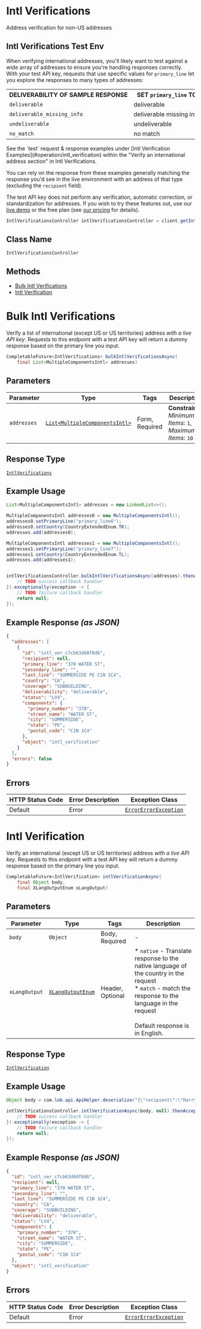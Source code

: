 # Intl Verifications

Address verification for non-US addresses

## Intl Verifications Test Env

When verifying international addresses, you'll likely want to test against
a wide array of addresses to ensure you're handling responses correctly.
With your test API key, requests that use specific values for `primary_line`
let you explore the responses to many types of addresses:

<table>
  <tr>
    <th style="white-space: nowrap">DELIVERABILITY OF SAMPLE RESPONSE</th>
    <th style="white-space: nowrap">SET <code>primary_line</code> TO</th>
  </tr>
  <tr>
    <td style="white-space: nowrap"><code>deliverable</code></td>
    <td style="white-space: nowrap">deliverable</td>
  </tr>
  <tr>
    <td style="white-space: nowrap"><code>deliverable_missing_info</code></td>
    <td style="white-space: nowrap">deliverable missing info</td>
  </tr>
  <tr>
    <td style="white-space: nowrap"><code>undeliverable</code></td>
    <td style="white-space: nowrap">undeliverable</td>
  </tr>
  <tr>
    <td style="white-space: nowrap"><code>no_match</code></td>
    <td style="white-space: nowrap">no match</td>
  </tr>
</table>
See the `test` request & response examples under [Intl Verification Examples](#operation/intl_verification) within the
"Verify an international address section" in Intl Verifications.

You can rely on the response from these examples generally matching the response
you'd see in the live environment with an address of that type (excluding the `recipient` field).

The test API key does not perform any verification, automatic correction, or standardization
for addresses. If you wish to try these features out, use our [live demo](https://lob.com/address-verification)
or the free plan (see [our pricing](https://lob.com/pricing/address-verification) for details).

```java
IntlVerificationsController intlVerificationsController = client.getIntlVerificationsController();
```

## Class Name

`IntlVerificationsController`

## Methods

* [Bulk Intl Verifications](/doc/controllers/intl-verifications.md#bulk-intl-verifications)
* [Intl Verification](/doc/controllers/intl-verifications.md#intl-verification)


# Bulk Intl Verifications

Verify a list of international (except US or US territories) address _with a live API key_. Requests to this endpoint with a test API key will return a dummy response based on the primary line you input.

```java
CompletableFuture<IntlVerifications> bulkIntlVerificationsAsync(
    final List<MultipleComponentsIntl> addresses)
```

## Parameters

| Parameter | Type | Tags | Description |
|  --- | --- | --- | --- |
| `addresses` | [`List<MultipleComponentsIntl>`](/doc/models/multiple-components-intl.md) | Form, Required | **Constraints**: *Minimum Items*: `1`, *Maximum Items*: `10` |

## Response Type

[`IntlVerifications`](/doc/models/intl-verifications.md)

## Example Usage

```java
List<MultipleComponentsIntl> addresses = new LinkedList<>();

MultipleComponentsIntl addresses0 = new MultipleComponentsIntl();
addresses0.setPrimaryLine("primary_line6");
addresses0.setCountry(CountryExtendedEnum.TK);
addresses.add(addresses0);

MultipleComponentsIntl addresses1 = new MultipleComponentsIntl();
addresses1.setPrimaryLine("primary_line7");
addresses1.setCountry(CountryExtendedEnum.TL);
addresses.add(addresses1);


intlVerificationsController.bulkIntlVerificationsAsync(addresses).thenAccept(result -> {
    // TODO success callback handler
}).exceptionally(exception -> {
    // TODO failure callback handler
    return null;
});
```

## Example Response *(as JSON)*

```json
{
  "addresses": [
    {
      "id": "intl_ver_c7cb63d68f8d6",
      "recipient": null,
      "primary_line": "370 WATER ST",
      "secondary_line": "",
      "last_line": "SUMMERSIDE PE C1N 1C4",
      "country": "CA",
      "coverage": "SUBBUILDING",
      "deliverability": "deliverable",
      "status": "LV4",
      "components": {
        "primary_number": "370",
        "street_name": "WATER ST",
        "city": "SUMMERSIDE",
        "state": "PE",
        "postal_code": "C1N 1C4"
      },
      "object": "intl_verification"
    }
  ],
  "errors": false
}
```

## Errors

| HTTP Status Code | Error Description | Exception Class |
|  --- | --- | --- |
| Default | Error | [`ErrorErrorException`](/doc/models/error-error-exception.md) |


# Intl Verification

Verify an international (except US or US territories) address _with a live API key_. Requests to this endpoint with a test API key will return a dummy response based on the primary line you input.

```java
CompletableFuture<IntlVerification> intlVerificationAsync(
    final Object body,
    final XLangOutputEnum xLangOutput)
```

## Parameters

| Parameter | Type | Tags | Description |
|  --- | --- | --- | --- |
| `body` | `Object` | Body, Required | - |
| `xLangOutput` | [`XLangOutputEnum`](/doc/models/x-lang-output-enum.md) | Header, Optional | * `native` - Translate response to the native language of the country in the request<br>* `match` - match the response to the language in the request<br><br>Default response is in English. |

## Response Type

[`IntlVerification`](/doc/models/intl-verification.md)

## Example Usage

```java
Object body = com.lob.api.ApiHelper.deserialize("{\"recipient\":\"Harry Zhang\",\"primary_line\":\"370 Water St\",\"secondary_line\":\"\",\"city\":\"Summerside\",\"state\":\"Prince Edward Island\",\"postal code\":\"C1N 1C4\",\"country\":\"CA\"}");

intlVerificationsController.intlVerificationAsync(body, null).thenAccept(result -> {
    // TODO success callback handler
}).exceptionally(exception -> {
    // TODO failure callback handler
    return null;
});
```

## Example Response *(as JSON)*

```json
{
  "id": "intl_ver_c7cb63d68f8d6",
  "recipient": null,
  "primary_line": "370 WATER ST",
  "secondary_line": "",
  "last_line": "SUMMERSIDE PE C1N 1C4",
  "country": "CA",
  "coverage": "SUBBUILDING",
  "deliverability": "deliverable",
  "status": "LV4",
  "components": {
    "primary_number": "370",
    "street_name": "WATER ST",
    "city": "SUMMERSIDE",
    "state": "PE",
    "postal_code": "C1N 1C4"
  },
  "object": "intl_verification"
}
```

## Errors

| HTTP Status Code | Error Description | Exception Class |
|  --- | --- | --- |
| Default | Error | [`ErrorErrorException`](/doc/models/error-error-exception.md) |

